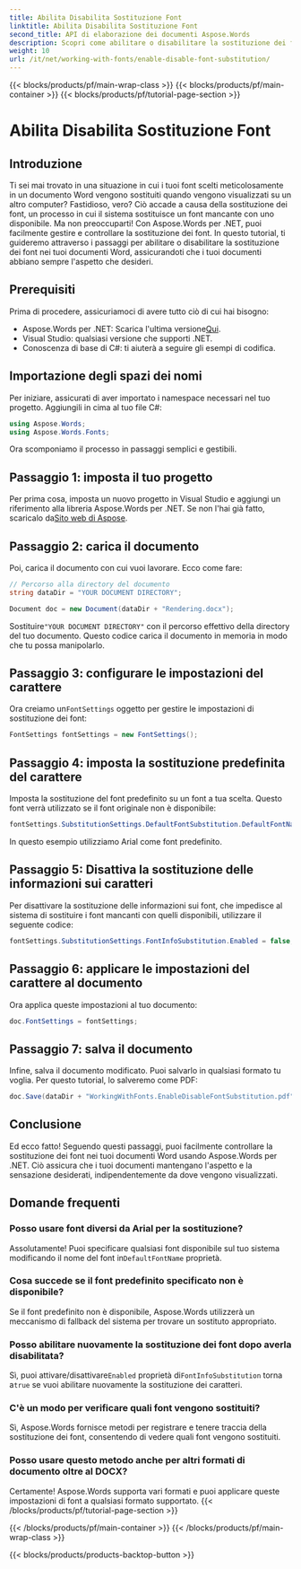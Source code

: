 ```yaml
---
title: Abilita Disabilita Sostituzione Font
linktitle: Abilita Disabilita Sostituzione Font
second_title: API di elaborazione dei documenti Aspose.Words
description: Scopri come abilitare o disabilitare la sostituzione dei font nei documenti Word usando Aspose.Words per .NET. Assicurati che i tuoi documenti abbiano un aspetto coerente su tutte le piattaforme.
weight: 10
url: /it/net/working-with-fonts/enable-disable-font-substitution/
---
```


{{< blocks/products/pf/main-wrap-class >}}
{{< blocks/products/pf/main-container >}}
{{< blocks/products/pf/tutorial-page-section >}}

# Abilita Disabilita Sostituzione Font

## Introduzione

Ti sei mai trovato in una situazione in cui i tuoi font scelti meticolosamente in un documento Word vengono sostituiti quando vengono visualizzati su un altro computer? Fastidioso, vero? Ciò accade a causa della sostituzione dei font, un processo in cui il sistema sostituisce un font mancante con uno disponibile. Ma non preoccuparti! Con Aspose.Words per .NET, puoi facilmente gestire e controllare la sostituzione dei font. In questo tutorial, ti guideremo attraverso i passaggi per abilitare o disabilitare la sostituzione dei font nei tuoi documenti Word, assicurandoti che i tuoi documenti abbiano sempre l'aspetto che desideri.

## Prerequisiti

Prima di procedere, assicuriamoci di avere tutto ciò di cui hai bisogno:

-  Aspose.Words per .NET: Scarica l'ultima versione[Qui](https://releases.aspose.com/words/net/).
- Visual Studio: qualsiasi versione che supporti .NET.
- Conoscenza di base di C#: ti aiuterà a seguire gli esempi di codifica.

## Importazione degli spazi dei nomi

Per iniziare, assicurati di aver importato i namespace necessari nel tuo progetto. Aggiungili in cima al tuo file C#:

```csharp
using Aspose.Words;
using Aspose.Words.Fonts;
```

Ora scomponiamo il processo in passaggi semplici e gestibili.

## Passaggio 1: imposta il tuo progetto

Per prima cosa, imposta un nuovo progetto in Visual Studio e aggiungi un riferimento alla libreria Aspose.Words per .NET. Se non l'hai già fatto, scaricalo da[Sito web di Aspose](https://releases.aspose.com/words/net/).

## Passaggio 2: carica il documento

Poi, carica il documento con cui vuoi lavorare. Ecco come fare:

```csharp
// Percorso alla directory del documento
string dataDir = "YOUR DOCUMENT DIRECTORY";

Document doc = new Document(dataDir + "Rendering.docx");
```

 Sostituire`"YOUR DOCUMENT DIRECTORY"` con il percorso effettivo della directory del tuo documento. Questo codice carica il documento in memoria in modo che tu possa manipolarlo.

## Passaggio 3: configurare le impostazioni del carattere

 Ora creiamo un`FontSettings` oggetto per gestire le impostazioni di sostituzione dei font:

```csharp
FontSettings fontSettings = new FontSettings();
```

## Passaggio 4: imposta la sostituzione predefinita del carattere

Imposta la sostituzione del font predefinito su un font a tua scelta. Questo font verrà utilizzato se il font originale non è disponibile:

```csharp
fontSettings.SubstitutionSettings.DefaultFontSubstitution.DefaultFontName = "Arial";
```

In questo esempio utilizziamo Arial come font predefinito.

## Passaggio 5: Disattiva la sostituzione delle informazioni sui caratteri

Per disattivare la sostituzione delle informazioni sui font, che impedisce al sistema di sostituire i font mancanti con quelli disponibili, utilizzare il seguente codice:

```csharp
fontSettings.SubstitutionSettings.FontInfoSubstitution.Enabled = false;
```

## Passaggio 6: applicare le impostazioni del carattere al documento

Ora applica queste impostazioni al tuo documento:

```csharp
doc.FontSettings = fontSettings;
```

## Passaggio 7: salva il documento

Infine, salva il documento modificato. Puoi salvarlo in qualsiasi formato tu voglia. Per questo tutorial, lo salveremo come PDF:

```csharp
doc.Save(dataDir + "WorkingWithFonts.EnableDisableFontSubstitution.pdf");
```

## Conclusione

Ed ecco fatto! Seguendo questi passaggi, puoi facilmente controllare la sostituzione dei font nei tuoi documenti Word usando Aspose.Words per .NET. Ciò assicura che i tuoi documenti mantengano l'aspetto e la sensazione desiderati, indipendentemente da dove vengono visualizzati.

## Domande frequenti

### Posso usare font diversi da Arial per la sostituzione?

 Assolutamente! Puoi specificare qualsiasi font disponibile sul tuo sistema modificando il nome del font in`DefaultFontName` proprietà.

### Cosa succede se il font predefinito specificato non è disponibile?

Se il font predefinito non è disponibile, Aspose.Words utilizzerà un meccanismo di fallback del sistema per trovare un sostituto appropriato.

### Posso abilitare nuovamente la sostituzione dei font dopo averla disabilitata?

 Sì, puoi attivare/disattivare`Enabled` proprietà di`FontInfoSubstitution` torna a`true` se vuoi abilitare nuovamente la sostituzione dei caratteri.

### C'è un modo per verificare quali font vengono sostituiti?

Sì, Aspose.Words fornisce metodi per registrare e tenere traccia della sostituzione dei font, consentendo di vedere quali font vengono sostituiti.

### Posso usare questo metodo anche per altri formati di documento oltre al DOCX?

Certamente! Aspose.Words supporta vari formati e puoi applicare queste impostazioni di font a qualsiasi formato supportato.
{{< /blocks/products/pf/tutorial-page-section >}}

{{< /blocks/products/pf/main-container >}}
{{< /blocks/products/pf/main-wrap-class >}}

{{< blocks/products/products-backtop-button >}}
